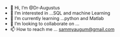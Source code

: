 - 👋 Hi, I’m @Dr-Augustus
- 👀 I’m interested in ...SQL and machine Learning
- 🌱 I’m currently learning ...python and Matlab
- 💞️ I’m looking to collaborate on ...
- 📫 How to reach me ... sammyaugum@gmail.com

<!---
Dr-Augustus/Dr-Augustus is a ✨ special ✨ repository because its `README.md` (this file) appears on your GitHub profile.
You can click the Preview link to take a look at your changes.
--->
